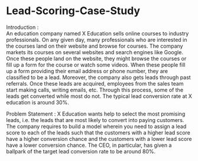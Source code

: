 # Lead-Scoring-Case-Study

Introduction :  
An education company named X Education sells online courses to industry professionals. 
On any given day, many professionals who are interested in the courses land on their website and browse for courses.
The company markets its courses on several websites and search engines like Google. 
Once these people land on the website, they might browse the courses or fill up a form for the course or watch some videos. 
When these people fill up a form providing their email address or phone number, they are classified to be a lead. 
Moreover, the company also gets leads through past referrals. 
Once these leads are acquired, employees from the sales team start making calls, writing emails, etc. 
Through this process, some of the leads get converted while most do not. The typical lead conversion rate at X education is around 30%. 

Problem Statement : 
X Education wants help to select the most promising leads, i.e. the leads that are most likely to convert into paying customers. 
The company requires  to build a model wherein you need to assign a lead score to each of the leads such that the customers with a higher lead score have a higher conversion chance 
and the customers with a lower lead score have a lower conversion chance. 
The CEO, in particular, has given a ballpark of the target lead conversion rate to be around 80%.
